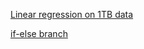 

[Linear regression on 1TB data](https://www.zhihu.com/question/433708827)

[if-else branch](https://www.zhihu.com/question/441518636)
